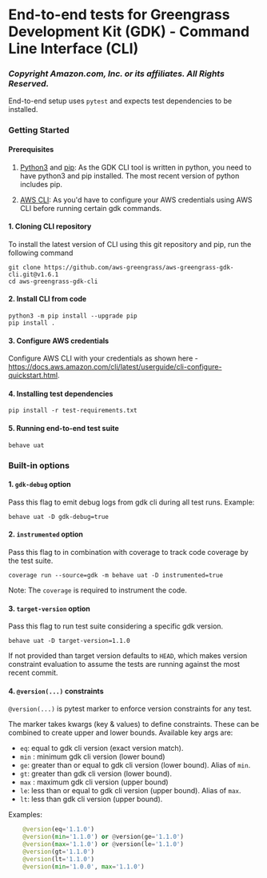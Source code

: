 # End-to-end tests for Greengrass Development Kit (GDK) - Command Line Interface (CLI)

### *Copyright Amazon.com, Inc. or its affiliates. All Rights Reserved.*

End-to-end setup uses `pytest` and expects test dependencies to be installed.

### Getting Started

#### Prerequisites
1. [Python3](https://www.python.org/downloads/) and [pip](https://pip.pypa.io/en/latest/installation/): As the GDK CLI tool is written in python, you need to have python3 and pip installed. The most recent version of python includes pip.

2. [AWS CLI](https://docs.aws.amazon.com/cli/latest/userguide/getting-started-install.html): As you'd have to configure your AWS credentials using AWS CLI before running certain gdk commands.

#### 1. Cloning CLI repository

To install the latest version of CLI using this git repository and pip, run the following command

```shell
git clone https://github.com/aws-greengrass/aws-greengrass-gdk-cli.git@v1.6.1
cd aws-greengrass-gdk-cli
```

#### 2. Install CLI from code

```shell
python3 -m pip install --upgrade pip
pip install .
```

#### 3. Configure AWS credentials

Configure AWS CLI with your credentials as shown here - https://docs.aws.amazon.com/cli/latest/userguide/cli-configure-quickstart.html.

#### 4. Installing test dependencies

```
pip install -r test-requirements.txt
```

#### 5. Running end-to-end test suite

```shell
behave uat
```

### Built-in options

#### 1. `gdk-debug` option

Pass this flag to emit debug logs from gdk cli during all test runs. Example:
```shell
behave uat -D gdk-debug=true
```

#### 2. `instrumented` option

Pass this flag to in combination with coverage to track code coverage by the test suite.
```shell
coverage run --source=gdk -m behave uat -D instrumented=true
```

Note: The `coverage` is required to instrument the code.

#### 3. `target-version` option
Pass this flag to run test suite considering a specific gdk version.

```shell
behave uat -D target-version=1.1.0
```

If not provided than target version defaults to `HEAD`, which makes version constraint evaluation to assume
the tests are running against the most recent commit.

#### 4. `@version(...)` constraints
`@version(...)` is pytest marker to enforce version constraints for any test.

The marker takes kwargs (key & values) to define constraints. These can be combined to create upper and
lower bounds. Available key args are:
 * `eq`: equal to gdk cli version (exact version match).
 * `min` : minimum gdk cli version (lower bound)
 * `ge`: greater than or equal to gdk cli version (lower bound). Alias of `min`.
 * `gt`: greater than gdk cli version (lower bound).
 * `max` : maximum gdk cli version (upper bound)
 * `le`: less than or equal to gdk cli version (upper bound). Alias of `max`.
 * `lt`: less than gdk cli version (upper bound).

Examples:
```python
    @version(eq='1.1.0')
    @version(min='1.1.0') or @version(ge='1.1.0')
    @version(max='1.1.0') or @version(le='1.1.0')
    @version(gt='1.1.0')
    @version(lt='1.1.0')
    @version(min='1.0.0', max='1.1.0')
```



